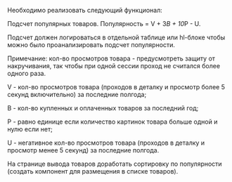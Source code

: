 Необходимо реализовать следующий функционал:

Подсчет популярных товаров. Популярность = V + 3*B + 10*P - U. 

Подсчет должен логироваться в отдельной таблице или hl-блоке чтобы можно было проанализировать подсчет популярности.

Примечание: кол-во просмотров товара - предусмотреть защиту от накручивания, так чтобы при одной сессии проход не считался более одного раза.

V -  кол-во просмотров товара (проходов в деталку и просмотр более 5 секунд включительно) за последние полгода;

B - кол-во купленных и оплаченных товаров за последний год;

P - равно единице если количество картинок товара больше одной и нулю если нет;

U - негативное кол-во просмотров товара (проходов в деталку и просмотр менее 5 секунд) за последние полгода.

На странице вывода товаров доработать сортировку по популярности (создать компонент для размещения в списке товаров). 
